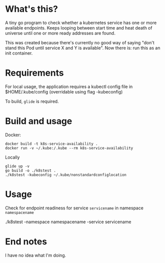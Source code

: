 # What's this?
A tiny go program to check whether a kubernetes service has one or more available
endpoints. Keeps looping between start time and heat death of universe until
one or more ready addresses are found.

This was created because there's currently no good way of saying "don't stand this
Pod until service X and Y is available". Now there is: run this as an init container.

# Requirements
For local usage, the application requires a kubectl config file in $HOME/.kube/config (overridable using flag -kubeconfig)

To build, `glide` is required.

# Build and usage
Docker:
```
docker build -t k8s-service-availability .
docker run -v ~/.kube:/.kube --rm k8s-service-availability
```

Locally
```
glide up -v
go build -o ./k8stest .
./k8stest -kubeconfig ~/.kube/nonstandardconfiglocation
```

# Usage
Check for endpoint readiness for service `servicename` in namespace `namespacename`

./k8stest -namespace namespacename -service servicename

# End notes
I have no idea what I'm doing.